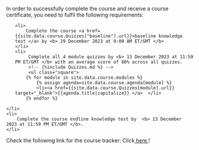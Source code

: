 In order to successfully complete the course and receive a course certificate, you need to fulfil the following requirements:
<ul class="square List">

    <li>
        Complete the course <a href={{site.data.course.Quizzes["baseline"].url}}>baseline knowledge test </a> by <b> 29 December 2023 at 9:00 AM ET/GMT </b>
    </li>
    <li>
         Complete all 4 module quizzes by <b> 13 December 2023 at 11:59 PM ET/GMT </b> with an average score of 80% across all quizzes.
         <!-- {%include Quizzes.md %} -->
         <ul class="square">
        {% for module in site.data.course.modules %}
            {% assign agenda=site.data.course.agenda[module] %}
            <li><a href={{site.data.course.Quizzes[module].url}} target="_blank">{{agenda.title|capitalize}} </a>  </li>
        {% endfor %}
</ul>

    </li>
    <li>
        Complete the course endline knowledge test by  <b> 13 December 2023 at 11:59 PM ET/GMT </b>.
    </li>
</ul>


Check the following link for the course tracker:
Click<a target="_blank" href="https://docs.google.com/spreadsheets/d/1wK2k4bGN4Gt5cAQAPDeB2Du_xpRNbA3-SjcgPZYXUDQ/edit#gid=1137564209"> here </a>!

